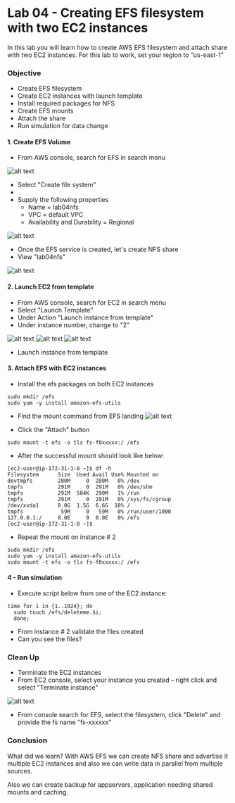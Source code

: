 # Lab 04 - Creating EFS filesystem with two EC2 instances

In this lab you will learn how to create AWS EFS filesystem and attach share with two EC2 instances. For this lab to work, set your region to “us-east-1”

### Objective 

- Create EFS filesystem 
- Create EC2 instances with launch template
- Install required packages for NFS
- Create EFS mounts 
- Attach the share
- Run simulation for data change

#### 1. Create EFS Volume

- From AWS console, search for EFS in search menu
  
![alt text](images/01-efs.png)

- Select "Create file system" 
- 
- Supply the following properties
  - Name = lab04nfs
  - VPC = default VPC 
  - Availability and Durability = Regional

![alt text](images/02-efs.png)


- Once the EFS service is created, let's create NFS share
- View "lab04nfs"

![alt text](images/03-efs.png)


#### 2. Launch EC2 from template

- From AWS console, search for EC2 in search menu
- Select "Launch Template"
- Under Action "Launch instance from template"
- Under instance number, change to "2" 

![alt text](images/04-efs.png)
![alt text](images/05-efs.png)
![alt text](images/06-efs.png)

- Launch instance from template

#### 3. Attach EFS with EC2 instances

- Install the efs packages on both EC2 instances
```
sudo mkdir /efs
sudo yum -y install amazon-efs-utils
```
- Find the mount command from EFS landing
![alt text](images/07-efs.png)

- Click the "Attach" button
```
sudo mount -t efs -o tls fs-f0xxxxx:/ /efs
```
- After the successful mount should look like below:

```
[ec2-user@ip-172-31-1-8 ~]$ df -h
Filesystem      Size  Used Avail Use% Mounted on
devtmpfs        280M     0  280M   0% /dev
tmpfs           291M     0  291M   0% /dev/shm
tmpfs           291M  504K  290M   1% /run
tmpfs           291M     0  291M   0% /sys/fs/cgroup
/dev/xvda1      8.0G  1.5G  6.6G  18% /
tmpfs            59M     0   59M   0% /run/user/1000
127.0.0.1:/     8.0E     0  8.0E   0% /efs
[ec2-user@ip-172-31-1-8 ~]$ 
```

- Repeat the mount on instance # 2 
  
```
sudo mkdir /efs
sudo yum -y install amazon-efs-utils
sudo mount -t efs -o tls fs-f0xxxxx:/ /efs
```

#### 4 - Run simulation

- Execute script below from one of the EC2 instance:
  
```
time for i in {1..1024}; do
  sudo touch /efs/deleteme.$i;
  done;
```

- From instance # 2 validate the files created
- Can you see the files?


### Clean Up

- Terminate the EC2 instances 
- From EC2 console, select your instance you created – right click and select "Terminate instance"

![alt text](images/08-efs.png)


- From console search for EFS,  select the filesystem, click "Delete" and provide the fs name "fs-xxxxxx"
  
### Conclusion 

What did we learn? With AWS EFS we can create NFS share and advertise it multiple EC2 instances and also we can write data in parallel from multiple sources.

Also we can create backup for appservers, application needing shared mounts and caching.
